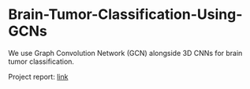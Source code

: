 # Brain-Tumor-Classification-Using-GCNs
We use Graph Convolution Network (GCN) alongside 3D CNNs for brain tumor classification. 

Project report: [link](https://drive.google.com/file/d/1sJLczysTd3q0PM0y9ivzrzeppJ16H0Pu/view?usp=sharing)
